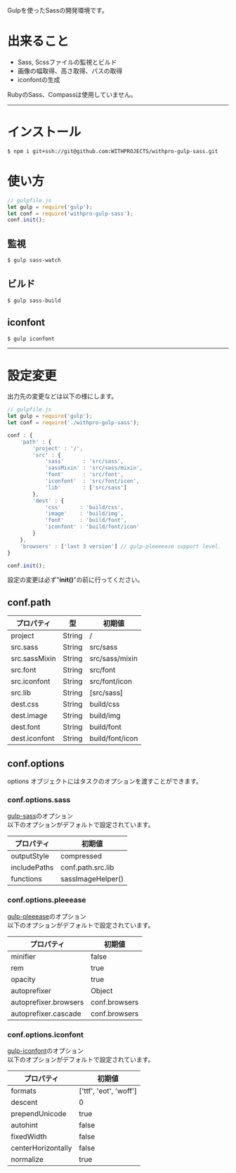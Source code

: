 Gulpを使ったSassの開発環境です。  

# 出来ること

- Sass, Scssファイルの監視とビルド
- 画像の幅取得、高さ取得、パスの取得
- iconfontの生成

RubyのSass、Compassは使用していません。

- - - - - - - - - - - - - - - - - - - - - - - - - - - - - - - - - - - - - - - - 

# インストール

```
$ npm i git+ssh://git@github.com:WITHPROJECTS/withpro-gulp-sass.git
```

# 使い方

```js
// gulpfile.js
let gulp = require('gulp');
let conf = require('withpro-gulp-sass');
conf.init();
```

## 監視
```bash
$ gulp sass-watch
```

## ビルド

```bash
$ gulp sass-build
```

## iconfont

```bash
$ gulp iconfont
```

- - - - - - - - - - - - - - - - - - - - - - - - - - - - - - - - - - - - - - - - 

# 設定変更

出力先の変更などは以下の様にします。

```js
// gulpfile.js
let gulp = require('gulp');
let conf = require('./withpro-gulp-sass');

conf : {
    'path' : {
        'project' : '/',
        'src' : {
            'sass'      : 'src/sass',
            'sassMixin' : 'src/sass/mixin',
            'font'      : 'src/font',
            'iconfont'  : 'src/font/icon',
            'lib'       : ['src/sass']
        },
        'dest' : {
            'css'      : 'build/css',
            'image'    : 'build/img',
            'font'     : 'build/font',
            'iconfont' : 'build/font/icon'
        }
    },
    'browsers' : ['last 3 version'] // gulp-pleeeease support level.
}

conf.init();
```

設定の変更は必ず"**init()**"の前に行ってください。

## conf.path

| プロパティ    | 型            | 初期値          |
|---------------|---------------|-----------------|
| project       | String        | /               |
| src.sass      | String        | src/sass        |
| src.sassMixin | String        | src/sass/mixin  |
| src.font      | String        | src/font        |
| src.iconfont  | String        | src/font/icon   |
| src.lib       | String<Array> | [src/sass]      |
| dest.css      | String        | build/css       |
| dest.image    | String        | build/img       |
| dest.font     | String        | build/font      |
| dest.iconfont | String        | build/font/icon |

## conf.options 

options オブジェクトにはタスクのオプションを渡すことができます。

### conf.options.sass

[gulp-sass](https://www.npmjs.com/package/gulp-sass)のオプション  
以下のオプションがデフォルトで設定されています。

| プロパティ   | 初期値            |
|--------------|-------------------|
| outputStyle  | compressed        |
| includePaths | conf.path.src.lib |
| functions    | sassImageHelper() |

### conf.options.pleeease

[gulp-pleeease](https://www.npmjs.com/package/gulp-pleeease)のオプション  
以下のオプションがデフォルトで設定されています。

| プロパティ            | 初期値        |
|-----------------------|---------------|
| minifier              | false         |
| rem                   | true          |
| opacity               | true          |
| autoprefixer          | Object        |
| autoprefixer.browsers | conf.browsers |
| autoprefixer.cascade  | conf.browsers |

### conf.options.iconfont

[gulp-iconfont](https://www.npmjs.com/package/gulp-iconfont)のオプション  
以下のオプションがデフォルトで設定されています。

| プロパティ         | 初期値                 |
|--------------------|------------------------|
| formats            | ['ttf', 'eot', 'woff'] |
| descent            | 0                      |
| prependUnicode     | true                   |
| autohint           | false                  |
| fixedWidth         | false                  |
| centerHorizontally | false                  |
| normalize          | true                   |